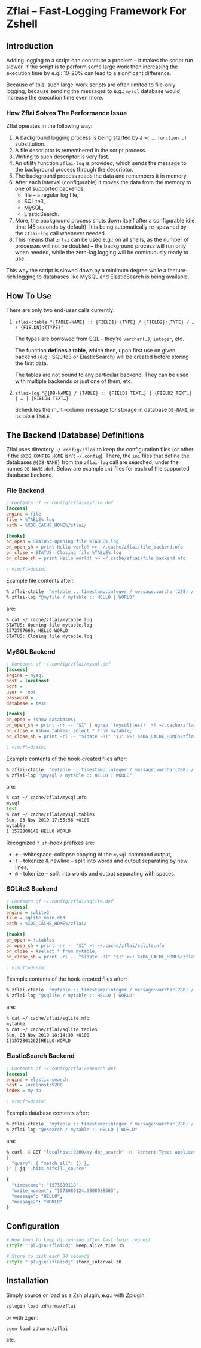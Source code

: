 # Zflai – Fast-Logging Framework For Zshell

## Introduction

Adding logging to a script can constitute a problem – it makes the script run slower. If the script is to perform some
large work then increasing the execution time by e.g.: 10-20% can lead to a significant difference.

Because of this, such large-work scripts are often limited to file-only logging, because sending the messages to e.g.:
`mysql` database would increase the execution time even more.

### How Zflai Solves The Performance Issue

Zflai operates in the following way:

1. A background logging process is being started by a `>( … function …)` substitution.
1. A file descriptor is remembered in the script process.
1. Writing to such descriptor is very fast.
1. An utility function `zflai-log` is provided, which sends the message to the background process through the
   descriptor.
1. The background process reads the data and remembers it in memory.
1. After each interval (configurable) it moves the data from the memory to one of supported backends:
   - file – a regular log file,
   - SQLite3,
   - MySQL,
   - ElasticSearch.
1. More, the background process shuts down itself after a configurable idle time (45 seconds by default). It is being
   automatically re-spawned by the `zflai-log` call whenever needed.
1. This means that `zflai` can be used e.g.: on all shells, as the number of processes will not be doubled – the
   background process will run only when needed, while the zero-lag logging will be continuously ready to use.

This way the script is slowed down by a minimum degree while a feature-rich logging to databases like MySQL and
ElasticSearch is being available.

## How To Use

There are only two end-user calls currently:

1. `zflai-ctable "{TABLE-NAME} :: {FIELD1}:{TYPE} / {FIELD2}:{TYPE} / … / {FIELDN}:{TYPE}"`

   The types are borrowed from SQL - they're `varchar(…)`, `integer`, etc.

   The function **defines a table**, which then, upon first use on given backend (e.g.: SQLite3 or ElasticSearch) will
   be created before storing the first data.

   The tables are not bound to any particular backend. They can be used with multiple backends or just one of them, etc.

1. `zflai-log "@{DB-NAME} / {TABLE} :: {FIELD1 TEXT…} | {FIELD2 TEXT…} | … | {FIELDN TEXT…}`

   Schedules the multi-column message for storage in database `DB-NAME`, in its table `TABLE`.

## The Backend (Database) Definitions

Zflai uses directory `~/.config/zflai` to keep the configuration files (or other if the `$XDG_CONFIG_HOME` isn't
`~/.config`). There, the `ini` files that define the databases `@{DB-NAME}` from the `zflai-log` call are searched,
under the names `DB-NAME.def`. Below are example `ini` files for each of the supported database backend.

### File Backend

```ini
; Contents of ~/.config/zflai/myfile.def
[access]
engine = file
file = %TABLE%.log
path = %XDG_CACHE_HOME%/zflai/

[hooks]
on_open = STATUS: Opening file %TABLE%.log
on_open_sh = print Hello world! >> ~/.cache/zflai/file_backend.nfo
on_close = STATUS: Closing file %TABLE%.log
on_close_sh = print Hello world! >> ~/.cache/zflai/file_backend.nfo

; vim:ft=dosini
```

Example file contents after:

```zsh
% zflai-ctable  "mytable :: timestamp:integer / message:varchar(288) / message2:varchar(20)"
% zflai-log "@myfile / mytable :: HELLO | WORLD"
```

are:

```zsh
% cat ~/.cache/zflai/mytable.log
STATUS: Opening file mytable.log
1572797669: HELLO WORLD
STATUS: Closing file mytable.log
```

### MySQL Backend

```ini
; Contents of ~/.config/zflai/mysql.def
[access]
engine = mysql
host = localhost
port =
user = root
password = …
database = test

[hooks]
on_open = !show databases;
on_open_sh = print -nr -- "$1" | egrep '(mysql|test)' >! ~/.cache/zflai/mysql.nfo
on_close = #show tables; select * from mytable;
on_close_sh = print -rl -- "$(date -R)" "$1" >>! %XDG_CACHE_HOME%/zflai/mysql.tables

; vim:ft=dosini
```

Example contents of the hook-created files after:

```zsh
% zflai-ctable  "mytable :: timestamp:integer / message:varchar(288) / message2:varchar(20)"
% zflai-log "@mysql / mytable :: HELLO | WORLD"
```

are:

```zsh
% cat ~/.cache/zflai/mysql.nfo
mysql
test
% cat ~/.cache/zflai/mysql.tables
Sun, 03 Nov 2019 17:55:56 +0100
mytable
1 1572800148 HELLO WORLD
```

Recognized `*_sh`-hook prefixes are:

- `#` – whitespace-collapse copying of the `mysql` command output,
- `!` - tokenize & newline – split into words and output separating by new lines,
- `@` - tokenize – split into words and output separating with spaces.

### SQLite3 Backend

```ini
; Contents of ~/.config/zflai/sqlite.def
[access]
engine = sqlite3
file = sqlite_main.db3
path = %XDG_CACHE_HOME%/zflai/

[hooks]
on_open = !.tables
on_open_sh = print -nr -- "$1" >! ~/.cache/zflai/sqlite.nfo
on_close = #select * from mytable;
on_close_sh = print -rl -- "$(date -R)" "$1" >>! %XDG_CACHE_HOME%/zflai/sqlite.tables

; vim:ft=dosini
```

Example contents of the hook-created files after:

```zsh
% zflai-ctable  "mytable :: timestamp:integer / message:varchar(288) / message2:varchar(20)"
% zflai-log "@sqlite / mytable :: HELLO | WORLD"
```

are:

```zsh
% cat ~/.cache/zflai/sqlite.nfo
mytable
% cat ~/.cache/zflai/sqlite.tables
Sun, 03 Nov 2019 18:14:30 +0100
1|1572801262|HELLO|WORLD
```

### ElasticSearch Backend

```ini
; Contents of ~/.config/zflai/esearch.def
[access]
engine = elastic-search
host = localhost:9200
index = my-db

; vim:ft=dosini
```

Example database contents after:

```zsh
% zflai-ctable  "mytable :: timestamp:integer / message:varchar(288) / message2:varchar(20)"
% zflai-log "@esearch / mytable :: HELLO | WORLD"
```

are:

```zsh
% curl -X GET "localhost:9200/my-db/_search" -H 'Content-Type: application/json
{
  "query": { "match_all": {} },
}' | jq '.hits.hits[]._source'

{
  "timestamp": "1573089118",
  "write_moment": "1573089124.9808938503",
  "message": "HELLO",
  "message2": "WORLD"
}
```

## Configuration

```zsh
# How long to keep dj running after last login request
zstyle ":plugin:zflai:dj" keep_alive_time 15

# Store to disk each 30 seconds
zstyle ":plugin:zflai:dj" store_interval 30
```

## Installation

Simply source or load as a Zsh plugin, e.g.: with Zplugin:

```zsh
zplugin load zdharma/zflai
```

or with zgen:

```zsh
zgen load zdharma/zflai
```

etc.

<!-- vim:set ft=markdown tw=80 fo+=an1 autoindent: -->
